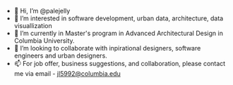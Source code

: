 - 👋 Hi, I’m @palejelly
- 👀 I’m interested in software development, urban data, architecture, data visuallization
- 🌱 I’m currently in Master's program in Advanced Architectural Design in Columbia University. 
- 💞️ I’m looking to collaborate with inpirational designers, software engineers and urban designers. 
- 📫 For job offer, business suggestions, and collaboration, please contact me via email - jl5992@columbia.edu

<!---
palejelly/palejelly is a ✨ special ✨ repository because its `README.md` (this file) appears on your GitHub profile.
You can click the Preview link to take a look at your changes.
--->
